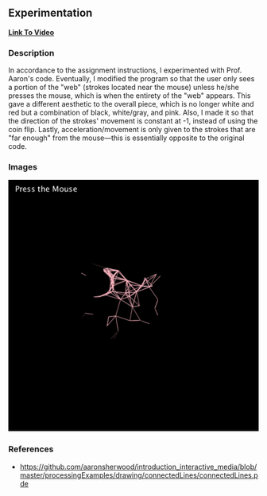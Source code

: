 ## Experimentation

**[Link To Video](https://youtu.be/gNRvoTv4CWc)**

### Description
In accordance to the assignment instructions, I experimented with Prof. Aaron's code. Eventually, I modified the program so that the user only sees a portion of the "web" (strokes located near the mouse) unless he/she presses the mouse, which is when the entirety of the "web" appears.
This gave a different aesthetic to the overall piece, which is no longer white and red but a combination of black, white/gray, and pink. Also, I made it so that the direction of the strokes' movement is constant at -1, instead of using the coin flip. Lastly, acceleration/movement is only given to the strokes that are "far enough" from the mouse—this is essentially opposite to the original code. 

### Images
![](image.png)

### References
- https://github.com/aaronsherwood/introduction_interactive_media/blob/master/processingExamples/drawing/connectedLines/connectedLines.pde
